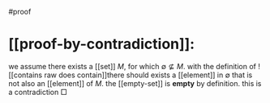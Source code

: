 #proof 
# [[proof-by-contradiction]]: 
we assume there exists a [[set]] $M$, for which $\emptyset \nsubseteq M$. with the definition of ![[contains raw does contain]]there should exists a [[element]] in $\emptyset$ that is not also an [[element]] of $M$. the [[empty-set]] is **empty** by definition. 
this is a contradiction
$\Box$ 